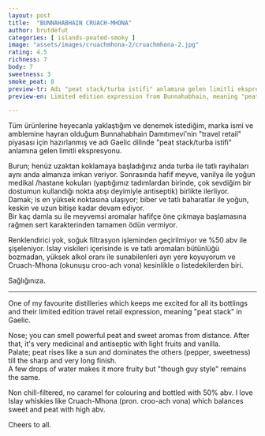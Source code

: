 ```yaml
---
layout: post
title:  "BUNNAHABHAIN CRUACH-MHONA"
author: brutdefut
categories: [ islands-peated-smoky ]
image: "assets/images/cruachmhona-2/cruachmhona-2.jpg"
rating: 4.5
richness: 7
body: 7
sweetness: 3
smoke_peat: 8
preview-tr: Adı "peat stack/turba istifi" anlamına gelen limitli ekspresyon.
preview-en: Limited edition expression from Bunnahabhain, meaning "peat stack" in Gaelic.

---
```


Tüm ürünlerine heyecanla yaklaştığım ve denemek istediğim, marka ismi ve amblemine hayran olduğum Bunnahabhain Damıtımevi'nin "travel retail" piyasası için hazırlanmış ve adı Gaelic dilinde "peat stack/turba istifi" anlamına gelen limitli ekspresyonu.

Burun; henüz uzaktan koklamaya başladığınız anda turba ile tatlı rayihaları aynı anda almanıza imkan veriyor. Sonrasında hafif meyve, vanilya ile yoğun medikal /hastane kokuları (yaptığımız tadımlardan birinde, çok sevdiğim bir dostumun kullandığı nokta atışı deyimiyle antiseptik) birlikte ilerliyor.  
Damak; is en yüksek noktasına ulaşıyor; biber ve tatlı baharatlar ile yoğun, keskin ve uzun bitişe kadar devam ediyor.  
Bir kaç damla su ile meyvemsi aromalar hafifçe öne çıkmaya başlamasına rağmen sert karakterinden tamamen ödün vermiyor. 

Renklendirici yok, soğuk filtrasyon işleminden geçirilmiyor ve %50 abv ile şişeleniyor. Islay viskileri içerisinde is ve tatlı aromaları bütünlüğü bozmadan, yüksek alkol oranı ile sunabilenleri ayrı yere koyuyorum ve Cruach-Mhona (okunuşu croo-ach vona) kesinlikle o listedekilerden biri. 

Sağlığınıza. 

---------------------------------------------------------------------------------------

<p id="english"></p>

One of my favourite distilleries which keeps me excited for all its bottlings and their limited edition travel retail expression, meaning "peat stack" in Gaelic. 

Nose; you can smell powerful peat and sweet aromas from distance. After that, it's very medicinal and antiseptic with light fruits and vanilla.  
Palate; peat rises like a sun and dominates the others (pepper, sweetness) till the sharp and very long finish.  
A few drops of water makes it more fruity but "though guy style" remains the same.

Non chill-filtered, no caramel for colouring and bottled with 50% abv. I love Islay whiskies like Cruach-Mhona (pron. croo-ach vona) which balances sweet and peat with high abv. 

Cheers to all. 
